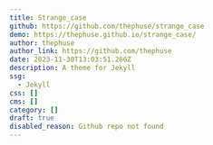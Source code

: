 ```yaml
---
title: Strange_case
github: https://github.com/thephuse/strange_case
demo: https://thephuse.github.io/strange_case/
author: thephuse
author_link: https://github.com/thephuse
date: 2023-11-30T13:03:51.266Z
description: A theme for Jekyll
ssg:
  - Jekyll
css: []
cms: []
category: []
draft: true
disabled_reason: Github repo not found
---
```


